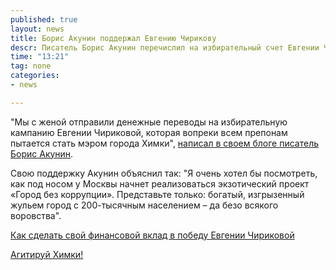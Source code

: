 ```yaml
---
published: true
layout: news
title: Борис Акунин поддержал Евгению Чирикову
descr: Писатель Борис Акунин перечислил на избирательный счет Евгении Чириковой 2000 рублей.
time: "13:21"
tag: none
categories:
- news

---
```


"Мы с женой отправили денежные переводы на избирательную кампанию Евгении Чириковой, которая вопреки всем препонам пытается стать мэром города Химки", <a href="http://borisakunin.livejournal.com/76678.html" target="_blank">написал в своем блоге писатель Борис Акунин</a>. 

Свою поддержку Акунин объяснил так: "Я очень хотел бы посмотреть, как под носом у Москвы начнет реализоваться экзотический проект «Город без коррупции». Представьте только: богатый, изгрызенный жульем город с 200-тысячным населением – да безо всякого воровства". 

<a href="http://echirikova.ru/news/2012/08/29/chir_schet/#.UGQb665UzIU">Как сделать свой финансовой вклад в победу Евгении Чириковой</a>



<a href="http://echirikova.ru/news/2012/09/25/1/#.UGQcX65UzIU">Агитируй Химки!</a>
